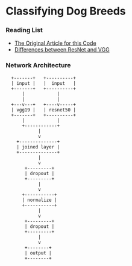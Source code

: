 # Classifying Dog Breeds

### Reading List
 * [The Original Article for this Code](http://machinememos.com/python/keras/artificial%20intelligence/machine%20learning/transfer%20learning/dog%20breed/neural%20networks/convolutional%20neural%20network/tensorflow/image%20classification/imagenet/2017/07/11/dog-breed-image-classification.html)
 * [Differences between ResNet and VGG](https://www.pyimagesearch.com/2017/03/20/imagenet-vggnet-resnet-inception-xception-keras/)
 
 
### Network Architecture
```
  +-------+   +----------+
  | input |   |  input   |
  +-------+   +----------+
      |            |
      |            |
  +---v---+   +----v-----+
  | vgg19 |   | resnet50 |
  +-------+   +----------+
      |            |
      +------------+
            |
            v
    +--------------+
    | joined layer |
    +--------------+
            |
            v
       +---------+
       | dropout |
       +---------+
            |
            v
      +-----------+
      | normalize |
      +-----------+
            |
            v
       +---------+
       | dropout |
       +---------+
            |
            v
       +--------+
       | output |
       +--------+
```